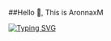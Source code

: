 ##Hello 👋, This is AronnaxM

[![Typing SVG](https://readme-typing-svg.demolab.com?font=Fira+Code&size=18&pause=1000&center=%E7%9C%9F%E7%9A%84&vCenter=%E7%9C%9F%E7%9A%84&multiline=true&repeat=%E7%9C%9F%E7%9A%84&width=435&lines=Opportunities+don't+come+to+people%2C;Only+people+look+for+opportunities.+)](https://git.io/typing-svg)
